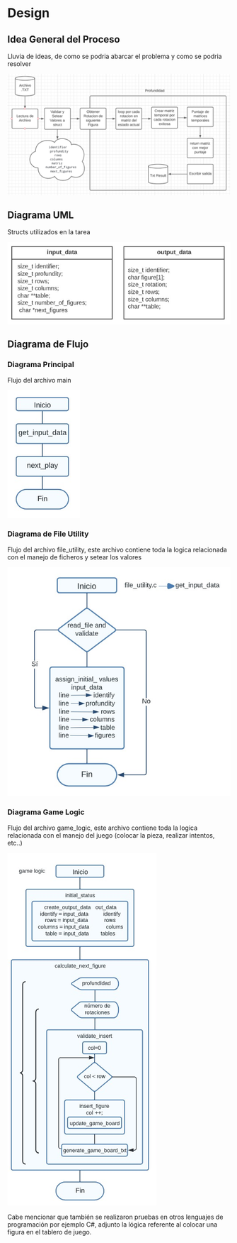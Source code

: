 # Design

## Idea General del Proceso

Lluvia de ideas, de como se podria abarcar el problema y como se podria resolver

![Idea General del Proceso](ideas.PNG)

## Diagrama UML

Structs utilizados en la tarea

![Diagrama UML](UML.jpeg)

## Diagrama de Flujo

### Diagrama Principal

Flujo del archivo main

![Diagrama Principal](main.jpeg)

### Diagrama de File Utility

Flujo del archivo file_utility, este archivo contiene toda la logica relacionada con el manejo de ficheros y setear los valores 

![Diagrama de File Utility](file_utility.jpeg)

### Diagrama Game Logic

Flujo del archivo game_logic, este archivo contiene toda la logica relacionada con el manejo del juego (colocar la pieza, realizar intentos, etc..) 

![Diagrama Game Logic](game_logic.jpeg)


Cabe mencionar que también se realizaron pruebas en otros lenguajes de programación por ejemplo C#, adjunto la lógica referente al colocar una figura en el tablero de juego.